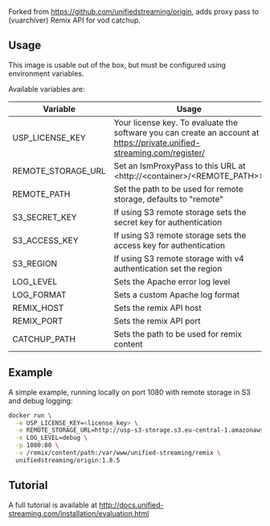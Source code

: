 Forked from https://github.com/unifiedstreaming/origin, adds proxy pass to (vuarchiver) Remix API for vod catchup.

Usage
-----
This image is usable out of the box, but must be configured using environment variables.

Available variables are:

|Variable        |Usage   |Mandatory?|
|----------------|--------|----------|
|USP_LICENSE_KEY |Your license key. To evaluate the software you can create an account at <https://private.unified-streaming.com/register/>|Yes|
|REMOTE_STORAGE_URL|Set an IsmProxyPass to this URL at <http://<container\>/<REMOTE_PATH\>>|No|
|REMOTE_PATH|Set the path to be used for remote storage, defaults to "remote"|No|
|S3_SECRET_KEY|If using S3 remote storage sets the secret key for authentication|No|
|S3_ACCESS_KEY|If using S3 remote storage sets the access key for authentication|No|
|S3_REGION|If using S3 remote storage with v4 authentication set the region|No|
|LOG_LEVEL|Sets the Apache error log level|No|
|LOG_FORMAT|Sets a custom Apache log format|No|
|REMIX_HOST|Sets the remix API host|No|
|REMIX_PORT|Sets the remix API port|No|
|CATCHUP_PATH|Sets the path to be used for remix content|No|


Example
-------
A simple example, running locally on port 1080 with remote storage in S3 and debug logging:

```bash
docker run \
  -e USP_LICENSE_KEY=<license_key> \
  -e REMOTE_STORAGE_URL=http://usp-s3-storage.s3.eu-central-1.amazonaws.com/ \
  -e LOG_LEVEL=debug \
  -p 1080:80 \
  -v /remix/content/path:/var/www/unified-streaming/remix \
  unifiedstreaming/origin:1.8.5
```

Tutorial
--------
A full tutorial is available at <http://docs.unified-streaming.com/installation/evaluation.html>
